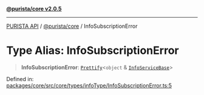 [**@purista/core v2.0.5**](../README.md)

***

[PURISTA API](../../../packages.md) / [@purista/core](../README.md) / InfoSubscriptionError

# Type Alias: InfoSubscriptionError

> **InfoSubscriptionError**: [`Prettify`](Prettify.md)\<`object` & [`InfoServiceBase`](InfoServiceBase.md)\>

Defined in: [packages/core/src/core/types/infoType/InfoSubscriptionError.ts:5](https://github.com/puristajs/purista/blob/master/packages/core/src/core/types/infoType/InfoSubscriptionError.ts#L5)
